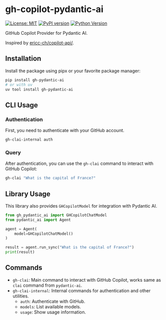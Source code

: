 # gh-copilot-pydantic-ai

[![License: MIT](https://img.shields.io/badge/License-MIT-yellow.svg)](https://opensource.org/licenses/MIT)
[![PyPI version](https://badge.fury.io/py/gh-pydantic-ai.svg)](https://badge.fury.io/py/gh-pydantic-ai)
[![Python Version](https://img.shields.io/pypi/pyversions/gh-pydantic-ai.svg)](https://pypi.org/project/gh-pydantic-ai)

GitHub Copilot Provider for Pydantic AI.

Inspired by [ericc-ch/copilot-api/](https://github.com/ericc-ch/copilot-api/).

## Installation

Install the package using pipx or your favorite package manager:

```bash
pip install gh-pydantic-ai
# or with uv
uv tool install gh-pydantic-ai
```

## CLI Usage

### Authentication

First, you need to authenticate with your GitHub account.

```bash
gh-clai-internal auth
```

### Query

After authentication, you can use the `gh-clai` command to interact with GitHub Copilot:

```bash
gh-clai "What is the capital of France?"
```

## Library Usage

This library also provides `GHCopilotModel` for integration with Pydantic AI.

```python
from gh_pydantic_ai import GHCopilotChatModel
from pydantic_ai import Agent

agent = Agent(
    model=GHCopilotChatModel()
)

result = agent.run_sync("What is the capital of France?")
print(result)
```

## Commands

- `gh-clai`: Main command to interact with GitHub Copilot, works same as `clai` command from `pydantic-ai`.
- `gh-clai-internal`: Internal commands for authentication and other utilities.
  - `auth`: Authenticate with GitHub.
  - `models`: List available models.
  - `usage`: Show usage information.

